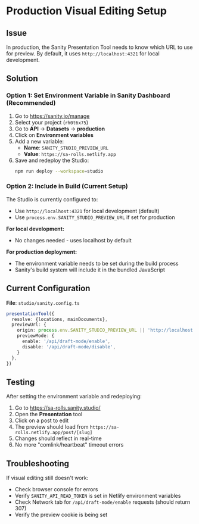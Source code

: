 # Production Visual Editing Setup

## Issue
In production, the Sanity Presentation Tool needs to know which URL to use for preview. By default, it uses `http://localhost:4321` for local development.

## Solution

### Option 1: Set Environment Variable in Sanity Dashboard (Recommended)

1. Go to https://sanity.io/manage
2. Select your project (`rh0t6x75`)
3. Go to **API** → **Datasets** → **production**
4. Click on **Environment variables**
5. Add a new variable:
   - **Name**: `SANITY_STUDIO_PREVIEW_URL`
   - **Value**: `https://sa-rolls.netlify.app`
6. Save and redeploy the Studio:
   ```bash
   npm run deploy --workspace=studio
   ```

### Option 2: Include in Build (Current Setup)

The Studio is currently configured to:
- Use `http://localhost:4321` for local development (default)
- Use `process.env.SANITY_STUDIO_PREVIEW_URL` if set for production

**For local development:**
- No changes needed - uses localhost by default

**For production deployment:**
- The environment variable needs to be set during the build process
- Sanity's build system will include it in the bundled JavaScript

## Current Configuration

**File**: `studio/sanity.config.ts`
```typescript
presentationTool({
  resolve: {locations, mainDocuments},
  previewUrl: {
    origin: process.env.SANITY_STUDIO_PREVIEW_URL || 'http://localhost:4321',
    previewMode: {
      enable: '/api/draft-mode/enable',
      disable: '/api/draft-mode/disable',
    }
  },
})
```

## Testing

After setting the environment variable and redeploying:

1. Go to https://sa-rolls.sanity.studio/
2. Open the **Presentation** tool
3. Click on a post to edit
4. The preview should load from `https://sa-rolls.netlify.app/post/[slug]`
5. Changes should reflect in real-time
6. No more "comlink/heartbeat" timeout errors

## Troubleshooting

If visual editing still doesn't work:
- Check browser console for errors
- Verify `SANITY_API_READ_TOKEN` is set in Netlify environment variables
- Check Network tab for `/api/draft-mode/enable` requests (should return 307)
- Verify the preview cookie is being set
